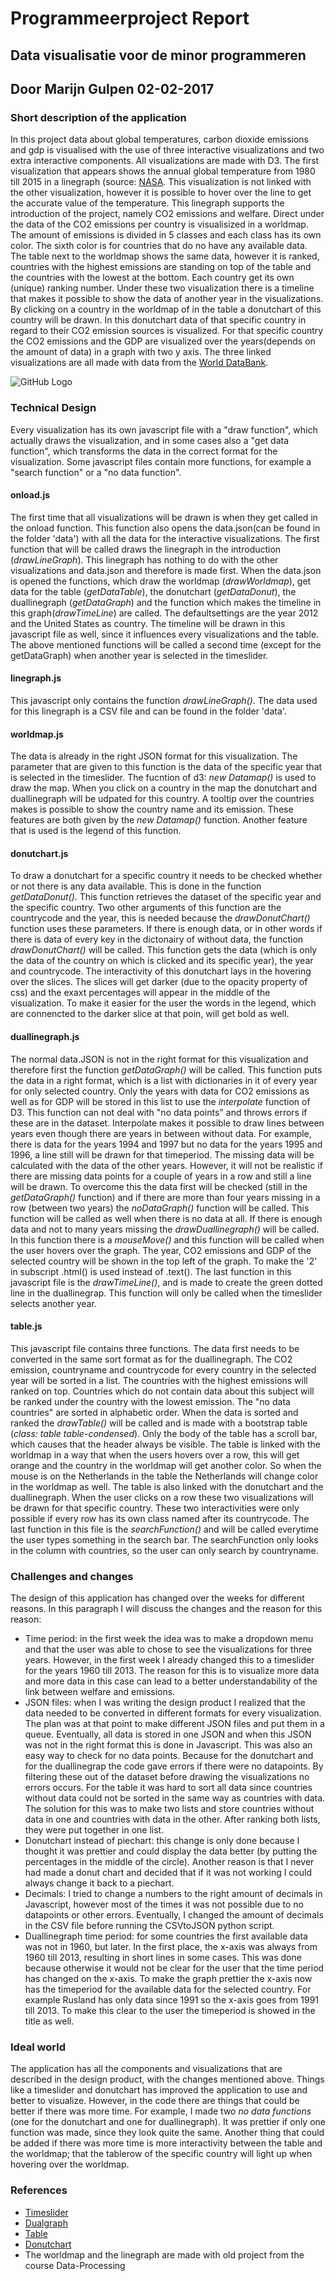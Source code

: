 # Programmeerproject Report
## Data visualisatie voor de minor programmeren
## Door Marijn Gulpen 02-02-2017

### **Short description of the application**

In this project data about global temperatures, carbon dioxide emissions and gdp is visualised with the use of three interactive visualizations and two extra interactive components. All visualizations are made with D3. The first visualization that appears shows the annual global temperature from 1980 till 2015 in a linegraph (source: [NASA](http://climate.nasa.gov/vital-signs/global-temperature). This visualization is not linked with the other visualization, however it is possible to hover over the line to get the accurate value of the temperature. This linegraph supports the introduction of the project, namely CO2 emissions and welfare. 
Direct under the data of the CO2 emissions per country is visualisized in a worldmap. The amount of emissions is divided in 5 classes and each class has its own color. The sixth color is for countries that do no have any available data. The table next to the worldmap shows the same data, however it is ranked, countries with the highest emissions are standing on top of the table and the countries with the lowest at the bottom. Each country get its own (unique) ranking number. 
Under these two visualization there is a timeline that makes it possible to show the data of another year in the visualizations.
By clicking on a country in the worldmap of in the table a donutchart of this country will be drawn. In this donutchart data of that specific country in regard to their CO2 emission sources is visualized. For that specific country the CO2 emissions and the GDP are visualized over the years(depends on the amount of data) in a graph with two y axis. 
The three linked visualizations are all made with data from the [World DataBank](http://databank.worldbank.org/data/home.aspx).

![GitHub Logo](/doc/screenshot1.png)
   
### **Technical Design**

Every visualization has its own javascript file with a "draw function", which actually draws the visualization, and in some cases also a "get data function", which transforms the data in the correct format for the visualization. Some javascript files contain more functions, for example a "search function" or a "no data function". 

#### **onload.js**

The first time that all visualizations will be drawn is when they get called in the onload function. This function also opens the data.json(can be found in the folder 'data') with all the data for the interactive visualizations. 
The first function that will be called draws the linegraph in the introduction (*drawLineGraph*). This linegraph has nothing to do with the other visualizations and data.json and therefore is made first. 
When the data.json is opened the functions, which draw the worldmap (*drawWorldmap*), get data for the table (*getDataTable*), the donutchart (*getDataDonut*), the duallinegraph (*getDataGraph*) and the function which makes the timeline in this graph(*drawTimeLine*) are called. The defaultsettings are the year 2012 and the United States as country. The timeline will be drawn in this javascript file as well, since it influences every visualizations and the table. The above mentioned functions will be called a second time (except for the getDataGraph) when another year is selected in the timeslider.

#### **linegraph.js**

This javascript only contains the function *drawLineGraph()*. The data used for this linegraph is a CSV file and can be found in the folder 'data'.

#### **worldmap.js**

The data is already in the right JSON format for this visualization. The parameter that are given to this function is the data of the specific year that is selected in the timeslider. The fucntion of d3: *new Datamap()* is used to draw the map. When you click on a country in the map the donutchart and duallinegraph will be udpated for this country. A tooltip over the countries makes is possible to show the country name and its emission. These features are both given by the *new Datamap()* function. Another feature that is used is the legend of this function.

#### **donutchart.js**

To draw a donutchart for a specific country it needs to be checked whether or not there is any data available. This is done in the function *getDataDonut()*. This function retrieves the dataset of the specific year and the specific country.  Two other arguments of this function are the countrycode and the year, this is needed because the *drawDonutChart()* function uses these parameters. If there is enough data, or in other words if there is data of every key in the dictonairy of without data, the function *drawDonutChart()* will be called. This function gets the data (which is only the data of the country on which is clicked and its specific year), the year and countrycode. The interactivity of this donutchart lays in the hovering over the slices. The slices will get darker (due to the opacity property of css) and the exaxt percentages will appear in the middle of the visualization. To make it easier for the user the words in the legend, which are connencted to the darker slice at that poin, will get bold as well. 

#### **duallinegraph.js**

The normal data.JSON is not in the right format for this visualization and therefore first the function *getDataGraph()* will be called. This function puts the data in a right format, which is a list with dictionaries in it of every year for only selected country. Only the years with data for CO2 emissions as well as for GDP will be stored in this list to use the *interpolate* function of D3. This function can not deal with "no data points" and throws errors if these are in the dataset. Interpolate makes it possible to draw lines between years even though there are years in between without data. For example, there is data for the years 1994 and 1997 but no data for the years 1995 and 1996, a line still will be drawn for that timeperiod. The missing data will be calculated with the data of the other years. However, it will not be realistic if there are missing data points for a couple of years in a row and still a line will be drawn. To overcome this the data first will be checked (still in the *getDataGraph()* function) and if there are more than four years missing in a row (between two years) the *noDataGraph()* function will be called. This function will be called as well when there is no data at all. If there is enough data and not to many years missing the *drawDuallinegraph()* will be called. In this function there is a *mouseMove()* and this function will be called when the user hovers over the graph. The year, CO2 emissions and GDP of the selected country will be shown in the top left of the graph. To make the '2' in subscript .html() is used instead of .text(). The last function in this javascript file is the *drawTimeLine()*, and is made to create the green dotted line in the duallinegrap. This function will only be called when the timeslider selects another year.

#### table.js

This javascript file contains three functions. The data first needs to be converted in the same sort format as for the duallinegraph. The CO2 emission, countryname and countrycode for every country in the selected year will be sorted in a list. The countries with the highest emissions will ranked on top. Countries which do not contain data about this subject will be ranked under the country with the lowest emission. The "no data countries" are sorted in alphabetic order. When the data is sorted and ranked the *drawTable()* will be called and is made with a bootstrap table (*class: table table-condensed*). Only the body of the table has a scroll bar, which causes that the header always be visible. The table is linked with the worldmap in a way that when the users hovers over a row, this will get orange and the country in the worldmap will get another color. So when the mouse is on the Netherlands in the table the Netherlands will change color in the worldmap as well. The table is also linked with the donutchart and the duallinegraph. When the user clicks on a row these two visualizations will be drawn for that specific country. These two interactivities were only possible if every row has its own class named after its countrycode. The last function in this file is the *searchFunction()* and will be called everytime the user types something in the search bar. The searchFunction only looks in the column with countries, so the user can only search by countryname.

### **Challenges and changes**

The design of this application has changed over the weeks for different reasons. In this paragraph I will discuss the changes and the reason for this reason:
* Time period: in the first week the idea was to make a dropdown menu and that the user was able to chose to see the visualizations for three years. However, in the first week I already changed this to a timeslider for the years 1960 till 2013. The reason for this is to visualize more data and more data in this case can lead to a better understandability of the link between welfare and emissions. 
* JSON files: when I was writing the design product I realized that the data needed to be converted in different formats for every visualization. The plan was at that point to make different JSON files and put them in a queue. Eventually, all data is stored in one JSON and when this JSON was not in the right format this is done in Javascript. This was also an easy way to check for no data points. Because for the donutchart and for the duallinegrap the code gave errors if there were no datapoints. By filtering these out of the dataset before drawing the visualizations no errors occurs. For the table it was hard to sort all data since countries without data could not be sorted in the same way as countries with data. The solution for this was to make two lists and store countries without data in one and countries with data in the other. After ranking both lists, they were put together in one list.
* Donutchart instead of piechart: this change is only done because I thought it was prettier and could display the data better (by putting the percentages in the middle of the circle). Another reason is that I never had made a donut chart and decided that if it was not working I could always change it back to a piechart.  
* Decimals: I tried to change a numbers to the right amount of decimals in Javascript, however most of the times it was not possible due to no datapoints or other errors. Eventually, I changed the amount of decimals in the CSV file before running the CSVtoJSON python script.
* Duallinegraph time period: for some countries the first available data was not in 1960, but later. In the first place, the x-axis was always from 1960 till 2013, resulting in short lines in some cases. This was done because otherwise it would not be clear for the user that the time period has changed on the x-axis. To make the graph prettier the x-axis now has the timeperiod for the available data for the selected country. For example Rusland has only data since 1991 so the x-axis goes from 1991 till 2013. To make this clear to the user the timeperiod is showed in the title as well.

### **Ideal world**

The application has all the components and visualizations that are described in the design product, with the changes mentioned above. Things like a timeslider and donutchart has improved the application to use and better to visualize. However, in the code there are things that could be better if there was more time. For example, I made two *no data functions* (one for the donutchart and one for duallinegraph). It was prettier if only one function was made, since they look quite the same. Another thing that could be added if there was more time is more interactivity between the table and the worldmap; that the tablerow of the specific country will light up when hovering over the worldmap. 


### **References**

* [Timeslider](http://bl.ocks.org/zanarmstrong/ddff7cd0b1220bc68a58)
* [Dualgraph](http://bl.ocks.org/benjchristensen/2579619)
* [Table](http://bl.ocks.org/jonahwilliams/cc2de2eedc3896a3a96d)
* [Donutchart](http://bl.ocks.org/juan-cb/1984c7f2b446fffeedde)
* The worldmap and the linegraph are made with old project from the course Data-Processing
